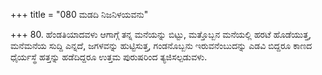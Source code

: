 +++
title = "080 ಮಡದಿ ನಿಜನಿಳಯವನು"

+++
80. ಹೆಂಡತಿಯಾದವಳು ಆಗಾಗ್ಗೆ ತನ್ನ ಮನೆಯನ್ನು ಬಿಟ್ಟು, ಮತ್ತೊಬ್ಬನ ಮನೆಯಲ್ಲಿ ಹರಟೆ ಹೊಡೆಯುತ್ತ, ಮನೆಮನೆಯ ಸುದ್ದಿ ಎನ್ನದೆ, ಜಗಳವನ್ನು ಹುಟ್ಟಿಸುತ್ತ, ಗಂಡನೊಬ್ಬನು ಇರುವನೆಂಬುದನ್ನು ಎಡವಿ ಬಿದ್ದರೂ ಕಾಣದ ಧೈರ್ಯಸ್ಥೆ ಹತ್ತನ್ನು ಹಡೆದಿದ್ದರೂ ಉತ್ತಮ ಪುರುಷರಿಂದ ತ್ಯಜಿಸಲ್ಪಡುವಳು.